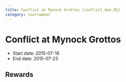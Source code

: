 ```yaml
---
title: Conflict at Mynock Grottos (conflict_dan_01)
category: tournament
---
```

# Conflict at Mynock Grottos

  * Start date: 2015-07-16
  * End date: 2015-07-23

## Rewards

